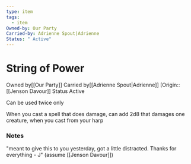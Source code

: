 ```yaml
---
type: item
tags:
  - item
Owned-by: Our Party
Carried-by: Adrienne Spout|Adrienne
Status: " Active"
---
```


# String of Power

<span class="dataview inline-field"><span class="inline-field-key">Owned by</span><span class="inline-field-value">[[Our Party]]</span></span>
<span class="dataview inline-field"><span class="inline-field-key">Carried by</span><span class="inline-field-value">[[Adrienne Spout|Adrienne]]</span></span>
[Origin:: [[Jenson Davour]]
<span class="dataview inline-field"><span class="inline-field-key">Status</span><span class="inline-field-value"> Active</span></span>

Can be used twice only

When you cast a spell that does damage, can add 2d8 that damages one creature, when you cast from your harp

### Notes
"meant to give this to you yesterday, got a little distracted. Thanks for everything - J" (assume [[Jenson Davour]])


